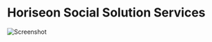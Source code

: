 # Horiseon Social Solution Services
![Screenshot](./assets/images/challenge1-website-screenshot.png)

